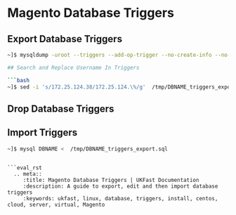 # Magento Database Triggers

## Export Database Triggers

```bash
~]$ mysqldump -uroot --triggers --add-op-trigger --no-create-info --no-data --no-create-db --skip-opt DBNAME > /tmp/DBNAME_triggers_export.sql

## Search and Replace Username In Triggers

```bash
~]$ sed -i 's/172.25.124.38/172.25.124.\%/g'  /tmp/DBNAME_triggers_export.sql
````

## Drop Database Triggers

## Import Triggers

```bash
~]$ mysql DBNAME <  /tmp/DBNAME_triggers_export.sql
```

```

```eval_rst
  .. meta::
     :title: Magento Database Triggers | UKFast Documentation
     :description: A guide to export, edit and then import database triggers
     :keywords: ukfast, linux, database, triggers, install, centos, cloud, server, virtual, Magento

